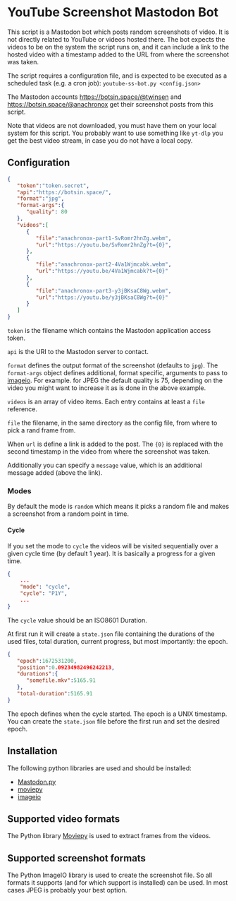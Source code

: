 # YouTube Screenshot Mastodon Bot

This script is a Mastodon bot which posts random screenshots of video. It is not directly related to YouTube or videos hosted there. The bot expects the videos to be on the system the script runs on, and it can include a link to the hosted video with a timestamp added to the URL from where the screenshot was taken.

The script requires a configuration file, and is expected to be executed as a scheduled task (e.g. a cron job): `youtube-ss-bot.py <config.json>`

The Mastodon accounts https://botsin.space/@twinsen and https://botsin.space/@anachronox get their screenshot posts from this script.

Note that videos are not downloaded, you must have them on your local system for this script. You probably want to use something like `yt-dlp` you get the best video stream, in case you do not have a local copy.

## Configuration

```json
{
   "token":"token.secret",
   "api":"https://botsin.space/",
   "format":"jpg",
   "format-args":{
      "quality": 80
   },
   "videos":[
      {
         "file":"anachronox-part1-SvRomr2hnZg.webm",
         "url":"https://youtu.be/SvRomr2hnZg?t={0}",
      },
      {
         "file":"anachronox-part2-4Va1Wjmcabk.webm",
         "url":"https://youtu.be/4Va1Wjmcabk?t={0}"
      },
      {
         "file":"anachronox-part3-y3jBKsaC8Wg.webm",
         "url":"https://youtu.be/y3jBKsaC8Wg?t={0}"
      }
   ]
}
```

`token` is the filename which contains the Mastodon application access token.

`api` is the URI to the Mastodon server to contact.

`format` defines the output format of the screenshot (defaults to `jpg`). The `format-args` object defines additional, format specific, arguments to pass to [imageio](https://imageio.readthedocs.io/en/stable/_autosummary/imageio.v2.imwrite.html). For example. for JPEG the default quality is 75, depending on the video you might want to increase it as is done in the above example.

`videos` is an array of video items. Each entry contains at least a `file` reference.

`file` the filename, in the same directory as the config file, from where to pick a rand frame from.

When `url` is define a link is added to the post. The `{0}` is replaced with the second timestamp in the video from where the screenshot was taken.

Additionally you can specify a `message` value, which is an additional message added (above the link).

### Modes

By default the mode is `random` which means it picks a random file and makes a screenshot from a random point in time.

#### Cycle

If you set the mode to `cycle` the videos will be visited sequentially over a given cycle time (by default 1 year). It is basically a progress for a given time.

```json
{
	...
	"mode": "cycle",
	"cycle": "P1Y",
	...
}
```

The `cycle` value should be an ISO8601 Duration.

At first run it will create a `state.json` file containing the durations of the used files, total duration, current progress, but most importantly: the epoch.

```json
{
   "epoch":1672531200,
   "position":0.09234982496242213,
   "durations":{
      "somefile.mkv":5165.91
   },
   "total-duration":5165.91
}
```

The epoch defines when the cycle started. The epoch is a UNIX timestamp. You can create the `state.json` file before the first run and set the desired epoch.

## Installation

The following python libraries are used and should be installed:
- [Mastodon.py](https://github.com/halcy/Mastodon.py)
- [moviepy](https://zulko.github.io/moviepy/)
- [imageio](https://imageio.readthedocs.io)

## Supported video formats

The Python library [Moviepy](https://zulko.github.io/moviepy/) is used to extract frames from the videos.

## Supported screenshot formats

The Python ImageIO library is used to create the screenshot file. So all formats it supports (and for which support is installed) can be used. In most cases JPEG is probably your best option.
